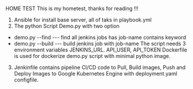 HOME TEST
This is my hometest, thanks for reading !!!
1. Ansible for install base server, all of taks in playbook.yml
2. The python Script Demo.py with two option
 - demo.py --find <keyword>   --- find all jenkins jobs has job-name contains keyword
 - demo.py --build <job-name>    --- build jenkins job with job-name
   The script needs 3 environment variables JENKINS_URL. API_USER, API_TOKEN
   Dockerfile is used for dockerize demo.py script with minimal python image.
3. Jenkinfile contains pipeline CI/CD code to Pull, Build images, Push and Deploy Images to Google Kubernetes Engine with deployment.yaml configfile.
